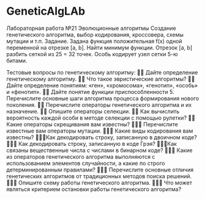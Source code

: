# GeneticAlgLAb

Лабораторная работа №21
Эволюционные алгоритмы
Создание генетического алгоритма, выбор кодирования, кроссовера, схемы мутации и т.п.
Задание. Задана функция положительная f(x) одной переменной на отрезке [a, b]. Найти минимум функции. Отрезок [a, b] разбить сеткой из 25 = 32 точек. Особь кодирует узел сетки 5-ю битами.

Тестовые вопросы по генетическому алгоритму:
 Дайте определение генетическому алгоритму.  Что такое эвристические алгоритмы?  Дайте определение понятиям: «ген», «хромосома», «генотип», «особь» и «фенотип».  Дайте понятие функции приспособленности 5. Перечислите основные шаги алгоритма процесса формирования нового поколения.  Перечислите операторы генетического алгоритма и их назначение.  Опишите операторы селекции.  Как вычислить вероятность каждой особи в методе селекции с помощью рулетки?  Какие операторы скрещивания вам известны?  Перечислите известные вам операторы мутации.  Какие виды кодирования вам известны? Как декодировать строку, записанную в двоичном коде?  Как декодировать строку, записанную в коде Грэя? Как связаны вещественные числа с числами в бинарном коде?  Какие из операторов генетического алгоритма выполняются с использованием элементов случайности, а какие по строго детерминированным правилами?  Перечислите основные отличия генетических алгоритмов от традиционных методов поиска решений.  Опишите схему работы генетического алгоритма.  Что может являться критерием остановки работы генетического алгоритма?
